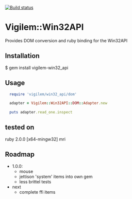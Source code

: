 [![Build status](https://ci.appveyor.com/api/projects/status/tspprsor8fsd6k9c/branch/master?svg=true)](https://ci.appveyor.com/project/jtzero/vigilem-win32-api/branch/master)

# Vigilem::Win32API
  Provides DOM conversion and ruby binding for the Win32API
  
## Installation
  $ gem install vigilem-win32_api
  
## Usage
```ruby
  require 'vigilem/win32_api/dom'
  
  adapter = Vigilem::Win32API::DOM::Adapter.new
  
  puts adapter.read_one.inspect
```

## tested on
  ruby 2.0.0 [x64-mingw32] mri

## Roadmap
 + 1.0.0:
   - mouse
   - jettison 'system' items into own gem
   - less brittel tests
 + next
   - complete ffi items

